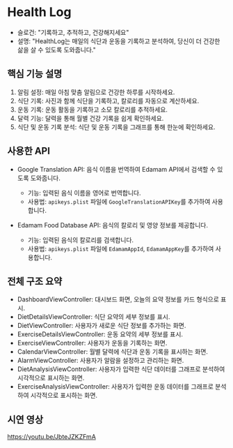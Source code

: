 # Health Log
* 슬로건: "기록하고, 추적하고, 건강해지세요"
* 설명: "HealthLog는 매일의 식단과 운동을 기록하고 분석하여, 당신이 더 건강한 삶을 살 수 있도록 도와줍니다."

## 핵심 기능 설명
1. 알림 설정: 매일 아침 맞춤 알림으로 건강한 하루를 시작하세요.
2. 식단 기록: 사진과 함께 식단을 기록하고, 칼로리를 자동으로 계산하세요.
3. 운동 기록: 운동 활동을 기록하고 소모 칼로리를 추적하세요.
4. 달력 기능: 달력을 통해 월별 건강 기록을 쉽게 확인하세요.
5. 식단 및 운동 기록 분석: 식단 및 운동 기록을 그래프를 통해 한눈에 확인하세요.

## 사용한 API
* Google Translation API: 음식 이름을 번역하여 Edamam API에서 검색할 수 있도록 도와줍니다.
    - 기능: 입력된 음식 이름을 영어로 번역합니다.
    - 사용법: `apikeys.plist` 파일에 `GoogleTranslationAPIKey`를 추가하여 사용합니다.

* Edamam Food Database API: 음식의 칼로리 및 영양 정보를 제공합니다.
    - 기능: 입력된 음식의 칼로리를 검색합니다.
    - 사용법: `apikeys.plist` 파일에 `EdamamAppId`, `EdamamAppKey`를 추가하여 사용합니다.

## 전체 구조 요약
* DashboardViewController: 대시보드 화면, 오늘의 요약 정보를 카드 형식으로 표시.
* DietDetailsViewController: 식단 요약의 세부 정보를 표시.
* DietViewController: 사용자가 새로운 식단 정보를 추가하는 화면.
* ExerciseDetailsViewController: 운동 요약의 세부 정보를 표시.
* ExerciseViewController: 사용자가 운동을 기록하는 화면.
* CalendarViewController: 월별 달력에 식단과 운동 기록을 표시하는 화면.
* AlarmViewController: 사용자가 알람을 설정하고 관리하는 화면.
* DietAnalysisViewController: 사용자가 입력한 식단 데이터를 그래프로 분석하여 시각적으로 표시하는 화면.
* ExerciseAnalysisViewController: 사용자가 입력한 운동 데이터를 그래프로 분석하여 시각적으로 표시하는 화면.

## 시연 영상
https://youtu.be/JbteJZKZFmA
